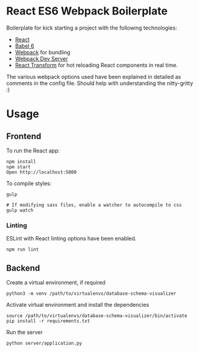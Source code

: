 # React ES6 Webpack Boilerplate

Boilerplate for kick starting a project with the following technologies:
* [React](https://github.com/facebook/react)
* [Babel 6](http://babeljs.io)
* [Webpack](http://webpack.github.io) for bundling
* [Webpack Dev Server](http://webpack.github.io/docs/webpack-dev-server.html)
* [React Transform](https://github.com/gaearon/react-transform-hmr) for hot reloading React components in real time.

The various webpack options used have been explained in detailed as comments in the config file. Should help with understanding the nitty-gritty :)


# Usage

## Frontend
To run the React app:
```
npm install
npm start
Open http://localhost:5000
```

To compile styles:
```
gulp

# If modifying sass files, enable a watcher to autocompile to css
gulp watch
```

### Linting

ESLint with React linting options have been enabled.

```
npm run lint
```


## Backend

Create a virtual environment, if required
```
python3 -m venv /path/to/virtualenvs/database-schema-visualizer
```

Activate virtual environment and install the dependencies
```
source /path/to/virtualenvs/database-schema-visualizer/bin/activate
pip install -r requirements.txt
```

Run the server
```
python server/application.py
```
